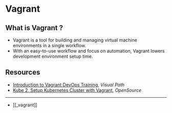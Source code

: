 # Vagrant

## What is Vagrant ?

- Vagrant is a tool for building and managing virtual machine environments in a single workflow.
- With an easy-to-use workflow and focus on automation, Vagrant lowers development environment setup time.

## Resources

- [Introduction to Vagrant DevOps Training](https://www.youtube.com/watch?v=Bv6-ClIitYs), _Visual Path_
- [Kube 2, Setup Kubernetes Cluster with Vagrant](https://m.youtube.com/watch?v=wPdIBeWJJsg), _OpenSource_

---

- [[_vagrant]]
